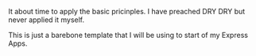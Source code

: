 It about time to apply the basic pricinples. 
I have preached DRY DRY but never applied it myself. 

This is just a barebone template that I will be using to start of my Express Apps. 
